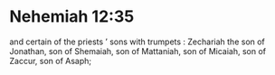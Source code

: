 # Nehemiah 12:35

and certain of the priests ’ sons with trumpets : Zechariah the son of Jonathan, son of Shemaiah, son of Mattaniah, son of Micaiah, son of Zaccur, son of Asaph;
